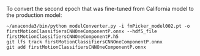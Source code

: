 To convert the second epoch that was fine-tuned from California model to the production model:

    ~/anaconda3/bin/python modelConverter.py -i fmPicker_model002.pt -o firstMotionClassifiersCNNOneComponentP.onnx --hdf5_file firstMotionClassifiersCNNOneComponentP.h5
    git lfs track firstMotionClassifiersCNNOneComponentP.onnx
    git add firstMotionClassifiersCNNOneComponentP.onnx
